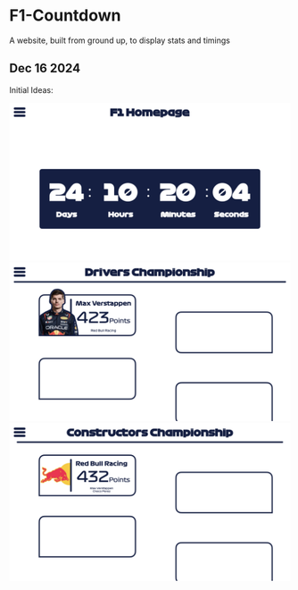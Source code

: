 # F1-Countdown
A website, built from ground up, to display stats and timings

## Dec 16 2024

Initial Ideas:

![FirstIteration1](FirstIteration/FirstIteration.001.png)
![FirstIteration2](FirstIteration/FirstIteration.002.png)
![FirstIteration3](FirstIteration/FirstIteration.003.png)
